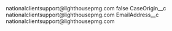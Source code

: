 <?xml version="1.0" encoding="UTF-8"?>
<CustomMetadata xmlns="http://soap.sforce.com/2006/04/metadata" xmlns:xsi="http://www.w3.org/2001/XMLSchema-instance" xmlns:xsd="http://www.w3.org/2001/XMLSchema">
    <label>nationalclientsupport@lighthousepmg.com</label>
    <protected>false</protected>
    <values>
        <field>CaseOrigin__c</field>
        <value xsi:type="xsd:string">nationalclientsupport@lighthousepmg.com</value>
    </values>
    <values>
        <field>EmailAddress__c</field>
        <value xsi:type="xsd:string">nationalclientsupport@lighthousepmg.com</value>
    </values>
</CustomMetadata>
